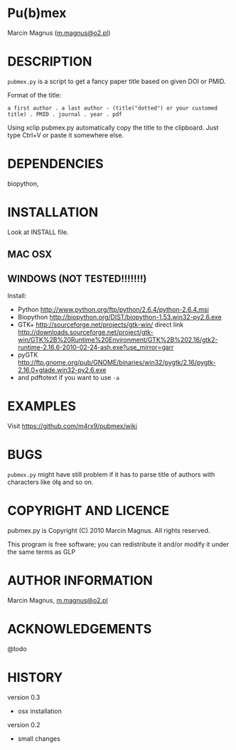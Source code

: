 Pu(b)mex
=================

Marcin Magnus (m.magnus@o2.pl)

DESCRIPTION
=================

`pubmex.py` is a script to get a fancy paper title based on given DOI or PMID.

Format of the title:

	a first author . a last author - (title("dotted") or your customed title) . PMID . journal . year . pdf

Using xclip pubmex.py automatically copy the title to the clipboard. Just type Ctrl+V or paste it somewhere else.

DEPENDENCIES
=================

biopython, 

INSTALLATION
=================

Look at INSTALL file.

MAC OSX
--------------

WINDOWS (NOT TESTED!!!!!!!)
--------------

Install:

- Python http://www.python.org/ftp/python/2.6.4/python-2.6.4.msi
- Biopython http://biopython.org/DIST/biopython-1.53.win32-py2.6.exe
- GTK+ http://sourceforge.net/projects/gtk-win/ direct link http://downloads.sourceforge.net/project/gtk-win/GTK%2B%20Runtime%20Environment/GTK%2B%202.16/gtk2-runtime-2.16.6-2010-02-24-ash.exe?use_mirror=garr
- pyGTK http://ftp.gnome.org/pub/GNOME/binaries/win32/pygtk/2.16/pygtk-2.16.0+glade.win32-py2.6.exe
- and pdftotext if you want to use `-a`

EXAMPLES
=================

Visit https://github.com/m4rx9/pubmex/wiki

BUGS
=================

`pubmex.py` might have still problem if it has to parse title of authors with characters like ółą and so on.

COPYRIGHT AND LICENCE
=================

pubmex.py is Copyright (C) 2010 Marcin Magnus.  All rights reserved.

This program is free software; you can redistribute it and/or modify it under the same terms as GLP

AUTHOR INFORMATION
=================

Marcin Magnus, m.magnus@o2.pl

ACKNOWLEDGEMENTS
=================

@todo

HISTORY
=================

version 0.3

- osx installation

version 0.2

- small changes




